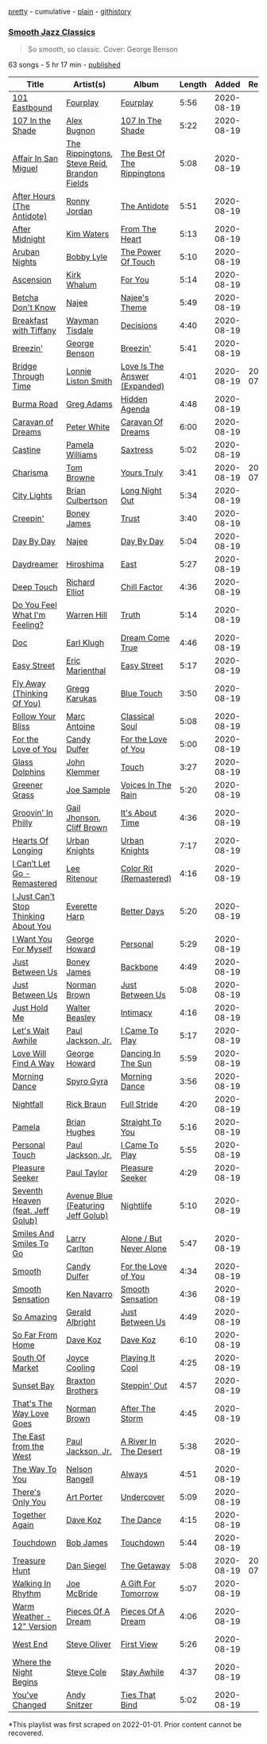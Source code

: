 [pretty](/playlists/pretty/37i9dQZF1DWSSSls9eK29h.md) - cumulative - [plain](/playlists/plain/37i9dQZF1DWSSSls9eK29h) - [githistory](https://github.githistory.xyz/mackorone/spotify-playlist-archive/blob/main/playlists/plain/37i9dQZF1DWSSSls9eK29h)

### [Smooth Jazz Classics](https://open.spotify.com/playlist/37i9dQZF1DWSSSls9eK29h)

> So smooth, so classic\. Cover: George Benson

63 songs - 5 hr 17 min - [published](https://open.spotify.com/playlist/0ZDIbBqEKDIwnLMRTztqt6)

| Title | Artist(s) | Album | Length | Added | Removed |
|---|---|---|---|---|---|
| [101 Eastbound](https://open.spotify.com/track/44bwIGyn4u4e1ydT4Zm1B1) | [Fourplay](https://open.spotify.com/artist/3PcMolaGsh2nryvBR2sQOS) | [Fourplay](https://open.spotify.com/album/6k3c57IxYJVjP2shJa3TXy) | 5:56 | 2020-08-19 |  |
| [107 In the Shade](https://open.spotify.com/track/5ioqsF16uhzZXqKLrScHCj) | [Alex Bugnon](https://open.spotify.com/artist/5bDmz2qpZCbOJ4XHHYe5y1) | [107 In The Shade](https://open.spotify.com/album/5r23P7VKbhAr2lt7128bdF) | 5:22 | 2020-08-19 |  |
| [Affair In San Miguel](https://open.spotify.com/track/5LdbDkRMKDEYKYZxj3TpW9) | [The Rippingtons](https://open.spotify.com/artist/6hjqP9annof75B2TNBE0rO), [Steve Reid](https://open.spotify.com/artist/4jQrVUOMWHpcwAj9CJB1f0), [Brandon Fields](https://open.spotify.com/artist/6m677bkJTyCYHZZa6h8PR5) | [The Best Of The Rippingtons](https://open.spotify.com/album/0nq9ESVd0F7vZTREx8GLHD) | 5:08 | 2020-08-19 |  |
| [After Hours \(The Antidote\)](https://open.spotify.com/track/2zAXsQFmNRcDQOSzuPrWTs) | [Ronny Jordan](https://open.spotify.com/artist/32WK2OuP2PG4r7sH7bUfN9) | [The Antidote](https://open.spotify.com/album/5OKMEQpUvwvkr89q9xumdx) | 5:51 | 2020-08-19 |  |
| [After Midnight](https://open.spotify.com/track/37EuKZ0JQZAsjp2I4EOlTG) | [Kim Waters](https://open.spotify.com/artist/6kgHtfY7ECO4JWbOpXOu4I) | [From The Heart](https://open.spotify.com/album/22E8gc2Uwz5raeIZb8L5cX) | 5:13 | 2020-08-19 |  |
| [Aruban Nights](https://open.spotify.com/track/022odEBLFu7Ryy7H3A6tkF) | [Bobby Lyle](https://open.spotify.com/artist/05uCfJ1rcdJWwsVUKDg9On) | [The Power Of Touch](https://open.spotify.com/album/1mBknqXixbFJaIlMzUD1N9) | 5:10 | 2020-08-19 |  |
| [Ascension](https://open.spotify.com/track/2tVoDf1EOvE7VInpND2iWq) | [Kirk Whalum](https://open.spotify.com/artist/6v2VjBVPcGVbBqJrUWYiG1) | [For You](https://open.spotify.com/album/3zvG9aZygh3g14DiLEoik8) | 5:14 | 2020-08-19 |  |
| [Betcha Don't Know](https://open.spotify.com/track/5gtNsD1eqLgfVKC9diMwgq) | [Najee](https://open.spotify.com/artist/41F8cUV8LJGVDPNnj0ito3) | [Najee's Theme](https://open.spotify.com/album/2T1cuFZTdRwShl0ksdXT6a) | 5:49 | 2020-08-19 |  |
| [Breakfast with Tiffany](https://open.spotify.com/track/4V0XiFqittbfSMH2QYZRKV) | [Wayman Tisdale](https://open.spotify.com/artist/3h25qUbua6H0dcBJgDPg5c) | [Decisions](https://open.spotify.com/album/5naKtNyW9NohbRH0SLSzoX) | 4:40 | 2020-08-19 |  |
| [Breezin'](https://open.spotify.com/track/1m3BAsNsQAaSNMD2M6vlKY) | [George Benson](https://open.spotify.com/artist/4N8BwYTEC6XqykGvXXlmfv) | [Breezin'](https://open.spotify.com/album/1ei5QjnfB7PHINJOH8Gft5) | 5:41 | 2020-08-19 |  |
| [Bridge Through Time](https://open.spotify.com/track/3WmH2tJbogJcrVSrtdlMPO) | [Lonnie Liston Smith](https://open.spotify.com/artist/2hdpXvaQJHBCZIVUd6cLvK) | [Love Is The Answer \(Expanded\)](https://open.spotify.com/album/5tfEMJRMXkGeDAkg8tE6h8) | 4:01 | 2020-08-19 | 2022-07-10 |
| [Burma Road](https://open.spotify.com/track/4E01hW7den04JgdXH2LkOz) | [Greg Adams](https://open.spotify.com/artist/5JLlu8IDh3Aj1nT3cUJUUY) | [Hidden Agenda](https://open.spotify.com/album/4EpH6ucX2QlCa9xlqIHdHA) | 4:48 | 2020-08-19 |  |
| [Caravan of Dreams](https://open.spotify.com/track/6Uob2aJYqcqPv5Z2BigRg6) | [Peter White](https://open.spotify.com/artist/4siC0n7Bs9OzoZlB1HKquS) | [Caravan Of Dreams](https://open.spotify.com/album/55QEhe7Ecp7yZLgaVobo4X) | 6:00 | 2020-08-19 |  |
| [Castine](https://open.spotify.com/track/3fWldcBwLpvt3JSWU5EsAT) | [Pamela Williams](https://open.spotify.com/artist/5B6uaAUFgsawlZzzhsQxjM) | [Saxtress](https://open.spotify.com/album/2Zf6Lb0XbvnqBaXBTFHVBj) | 5:02 | 2020-08-19 |  |
| [Charisma](https://open.spotify.com/track/3Yahrb4joLsIIdUSqyHJZ4) | [Tom Browne](https://open.spotify.com/artist/4Ytvi4r3WPIZmEw1Ndmkp9) | [Yours Truly](https://open.spotify.com/album/0Ru6eHAcH9inWvYlhr4c5w) | 3:41 | 2020-08-19 | 2022-07-10 |
| [City Lights](https://open.spotify.com/track/6R0QJQ6DSFoOrK4wsd37dW) | [Brian Culbertson](https://open.spotify.com/artist/4WQ8grqJHB2Y0IDjpro1FE) | [Long Night Out](https://open.spotify.com/album/2ULPLDQxClCxnuuQ9xPmjC) | 5:34 | 2020-08-19 |  |
| [Creepin'](https://open.spotify.com/track/4DLLQrlwZSjlpbJgHlI42U) | [Boney James](https://open.spotify.com/artist/1sBRcMH8DDR8Nsk2RoJmjS) | [Trust](https://open.spotify.com/album/3StYxJhRyPHFq11XQnZMIK) | 3:40 | 2020-08-19 |  |
| [Day By Day](https://open.spotify.com/track/6wunt9r2WbTh0pacCFkSrK) | [Najee](https://open.spotify.com/artist/41F8cUV8LJGVDPNnj0ito3) | [Day By Day](https://open.spotify.com/album/64WYFNY33qxTidADO4omGA) | 5:04 | 2020-08-19 |  |
| [Daydreamer](https://open.spotify.com/track/5JIxKHTZNGtlD809RTew19) | [Hiroshima](https://open.spotify.com/artist/5ZoVY6c0cokQrn448eRqSc) | [East](https://open.spotify.com/album/7Jaivw1fpoOhaCVQ9uHJKT) | 5:27 | 2020-08-19 |  |
| [Deep Touch](https://open.spotify.com/track/6t7taWgrWVlV86UuxmMyLW) | [Richard Elliot](https://open.spotify.com/artist/6eLlZ44VYhHnvuRet0qTuH) | [Chill Factor](https://open.spotify.com/album/1DUAy4KMoe4R3R5eY5PTii) | 4:36 | 2020-08-19 |  |
| [Do You Feel What I'm Feeling?](https://open.spotify.com/track/4xb8Y0Zxg1nc2bo4Can9yv) | [Warren Hill](https://open.spotify.com/artist/3zayLOSNLcQFtRrufIbMdS) | [Truth](https://open.spotify.com/album/0yvNScghENCQibvnM0FiRT) | 5:14 | 2020-08-19 |  |
| [Doc](https://open.spotify.com/track/7MJBBBCfhjj716IaUq4HVG) | [Earl Klugh](https://open.spotify.com/artist/00Nnsh2ykMBYnCDsSFGXSY) | [Dream Come True](https://open.spotify.com/album/5aY7j8FtsBcTnD7G1vSGHt) | 4:46 | 2020-08-19 |  |
| [Easy Street](https://open.spotify.com/track/0Rxzmm8iwt1EyqoMHMd2Gm) | [Eric Marienthal](https://open.spotify.com/artist/4wmaum7AmnVV5riHLEWvaK) | [Easy Street](https://open.spotify.com/album/6eA5BYDdiYw7efNjIM6H74) | 5:17 | 2020-08-19 |  |
| [Fly Away \(Thinking Of You\)](https://open.spotify.com/track/2Cvg3IXEWWMTYTvd8HqpaG) | [Gregg Karukas](https://open.spotify.com/artist/5hmQC9wWiUuHCJNRZFBi2V) | [Blue Touch](https://open.spotify.com/album/6oRxJn0ULf3TFGfqiFargV) | 3:50 | 2020-08-19 |  |
| [Follow Your Bliss](https://open.spotify.com/track/6vem3VzPJAcOKvblO5dIwY) | [Marc Antoine](https://open.spotify.com/artist/0EpJxgZJDz8YV7MKsTr0Ls) | [Classical Soul](https://open.spotify.com/album/3Bw8zMOa49iNKrh5DMhY72) | 5:08 | 2020-08-19 |  |
| [For the Love of You](https://open.spotify.com/track/4Or4bwHCtVrBFH4eLLG66j) | [Candy Dulfer](https://open.spotify.com/artist/287jMoxHzjERgHI6ja8TKa) | [For the Love of You](https://open.spotify.com/album/0ZnVjuFuNGngUDzQrP2JH9) | 5:00 | 2020-08-19 |  |
| [Glass Dolphins](https://open.spotify.com/track/3hRFAmAIu1dsNU0yJ5nBAe) | [John Klemmer](https://open.spotify.com/artist/6HkwRgGXuqTufwpEh2dwGK) | [Touch](https://open.spotify.com/album/67ax9aeNFfwZhHH4gKrnaJ) | 3:27 | 2020-08-19 |  |
| [Greener Grass](https://open.spotify.com/track/3lrOns0djV4xYUh1sSLfbx) | [Joe Sample](https://open.spotify.com/artist/4H2b90USTVSstPktwUsDZE) | [Voices In The Rain](https://open.spotify.com/album/6OJNzlbzjFRHOevcIli9TM) | 5:20 | 2020-08-19 |  |
| [Groovin' In Philly](https://open.spotify.com/track/4EWxGABVBAMcchzJPToJQz) | [Gail Jhonson](https://open.spotify.com/artist/4cJqqVAJDLFbCEFQDSrwcc), [Cliff Brown](https://open.spotify.com/artist/4lv9tkwkueOXLq58XG9OLp) | [It's About Time](https://open.spotify.com/album/4PXy69gcb1qTwEMJL0HW1d) | 4:36 | 2020-08-19 |  |
| [Hearts Of Longing](https://open.spotify.com/track/22O3mkv6sEe3jpXRWXYFhY) | [Urban Knights](https://open.spotify.com/artist/3aCeHneB4PHsdJFVkJzEM5) | [Urban Knights](https://open.spotify.com/album/42IeRTNs12HRW0ql1jApJW) | 7:17 | 2020-08-19 |  |
| [I Can’t Let Go \- Remastered](https://open.spotify.com/track/6mFrqPaHyaY4AcsYxHuD5G) | [Lee Ritenour](https://open.spotify.com/artist/1nDqTUspmq8IXhcEZT93iq) | [Color Rit \(Remastered\)](https://open.spotify.com/album/2POg8hhJjfzlSm95YmYTfQ) | 4:16 | 2020-08-19 |  |
| [I Just Can't Stop Thinking About You](https://open.spotify.com/track/1rAgECH4JpRZbYQkCQTCzm) | [Everette Harp](https://open.spotify.com/artist/7LQBzOrln4d4D5EVAKK7LZ) | [Better Days](https://open.spotify.com/album/02jDT0AUMqKosTjyqwHMx5) | 5:20 | 2020-08-19 |  |
| [I Want You For Myself](https://open.spotify.com/track/5rkVq7MwaVJHS9ZFt3uOjo) | [George Howard](https://open.spotify.com/artist/0MDjU3FoGxwGH0rbkcwF2f) | [Personal](https://open.spotify.com/album/2pqZnilWdNRtwv5Se30hA4) | 5:29 | 2020-08-19 |  |
| [Just Between Us](https://open.spotify.com/track/21WpdxJBnEGtV04wWOtSNp) | [Boney James](https://open.spotify.com/artist/1sBRcMH8DDR8Nsk2RoJmjS) | [Backbone](https://open.spotify.com/album/5roVgKzw61vOS9RwZMRaGe) | 4:49 | 2020-08-19 |  |
| [Just Between Us](https://open.spotify.com/track/4pa23KNAU2ul1REZDMJsAz) | [Norman Brown](https://open.spotify.com/artist/79kOOyVKcrCOKDnzcDHsia) | [Just Between Us](https://open.spotify.com/album/1nRaXHXH4pT2yfyHAhCsx5) | 5:08 | 2020-08-19 |  |
| [Just Hold Me](https://open.spotify.com/track/4fSHesUea71Bw48PlMROLi) | [Walter Beasley](https://open.spotify.com/artist/6tBzJqpqRAPyJFR4Rq0yBP) | [Intimacy](https://open.spotify.com/album/3T3epUgMPC4f34OooH2iRK) | 4:16 | 2020-08-19 |  |
| [Let's Wait Awhile](https://open.spotify.com/track/0CDdIP9vgk3iSDH0bPGww5) | [Paul Jackson, Jr.](https://open.spotify.com/artist/2OeN0JVfTWYog354hHhQ2S) | [I Came To Play](https://open.spotify.com/album/3281OsYyVze2o5TBGczWBO) | 5:17 | 2020-08-19 |  |
| [Love Will Find A Way](https://open.spotify.com/track/3ylLhJHuvVBbpcW1bcKpB5) | [George Howard](https://open.spotify.com/artist/0MDjU3FoGxwGH0rbkcwF2f) | [Dancing In The Sun](https://open.spotify.com/album/4riUrx6dAarcgrSLXRfKG9) | 5:59 | 2020-08-19 |  |
| [Morning Dance](https://open.spotify.com/track/03RHLun8Ni9yFjA7vNGOkY) | [Spyro Gyra](https://open.spotify.com/artist/1Be36RHAlqJpfUt3tsmUQD) | [Morning Dance](https://open.spotify.com/album/2bqkswHBs3V99xtCU3t14T) | 3:56 | 2020-08-19 |  |
| [Nightfall](https://open.spotify.com/track/7fKo8Bl3VEm87tc70jx05r) | [Rick Braun](https://open.spotify.com/artist/4ThkLup6LmqCUuHuG434zZ) | [Full Stride](https://open.spotify.com/album/30r0DoPQxBqIz3RBoxpcSj) | 4:20 | 2020-08-19 |  |
| [Pamela](https://open.spotify.com/track/5SCZ6ciVRjDMXn7trnq3Np) | [Brian Hughes](https://open.spotify.com/artist/3mTVKCxS5jHVIh7zSggSZb) | [Straight To You](https://open.spotify.com/album/3op9EBV5dm6aicJFlTCAP9) | 5:16 | 2020-08-19 |  |
| [Personal Touch](https://open.spotify.com/track/0NA50DOtbAqH4LDngxH3Xw) | [Paul Jackson, Jr.](https://open.spotify.com/artist/2OeN0JVfTWYog354hHhQ2S) | [I Came To Play](https://open.spotify.com/album/3281OsYyVze2o5TBGczWBO) | 5:55 | 2020-08-19 |  |
| [Pleasure Seeker](https://open.spotify.com/track/5SvuXJKhqhw8jnQnqKegA5) | [Paul Taylor](https://open.spotify.com/artist/3wBSOZFd5KLsEZ1yoVSICQ) | [Pleasure Seeker](https://open.spotify.com/album/3ZoxqvIkwCbRQgnZVxxHzA) | 4:29 | 2020-08-19 |  |
| [Seventh Heaven \(feat\. Jeff Golub\)](https://open.spotify.com/track/2ZZ6st5XTa8wDNqsE1bHa7) | [Avenue Blue \(Featuring Jeff Golub\)](https://open.spotify.com/artist/2TQGAlirZ6ePbgec2TvLK9) | [Nightlife](https://open.spotify.com/album/2EnhcAGKSkoGRFiY6xd1ke) | 5:10 | 2020-08-19 |  |
| [Smiles And Smiles To Go](https://open.spotify.com/track/3mbzzlkaNM3ur4nVHAr1dO) | [Larry Carlton](https://open.spotify.com/artist/7aRi9OzdA2ciputfuguaPK) | [Alone / But Never Alone](https://open.spotify.com/album/5X5BHIsKnBpvIybs83eQ4j) | 5:47 | 2020-08-19 |  |
| [Smooth](https://open.spotify.com/track/3ZDDCrqWqDDQT1M3TCI3dO) | [Candy Dulfer](https://open.spotify.com/artist/287jMoxHzjERgHI6ja8TKa) | [For the Love of You](https://open.spotify.com/album/0ZnVjuFuNGngUDzQrP2JH9) | 4:34 | 2020-08-19 |  |
| [Smooth Sensation](https://open.spotify.com/track/1jKOG02lqHnwYXHpyLF3Nd) | [Ken Navarro](https://open.spotify.com/artist/6qA8zAyPYgmtPQtQz2G96a) | [Smooth Sensation](https://open.spotify.com/album/12tng68mKohYzlVWT1QRna) | 4:36 | 2020-08-19 |  |
| [So Amazing](https://open.spotify.com/track/2A9sVZ6nXEwX8O3OfDnjnP) | [Gerald Albright](https://open.spotify.com/artist/3bhckpkRmz8mqONUceSutp) | [Just Between Us](https://open.spotify.com/album/1zgDBDwWv5WWggAD1pwyWV) | 4:49 | 2020-08-19 |  |
| [So Far From Home](https://open.spotify.com/track/1AjXzYmLg24sfQE0gy4Tmb) | [Dave Koz](https://open.spotify.com/artist/0ZcJXldoq09BRIMl0Qh1Vm) | [Dave Koz](https://open.spotify.com/album/28dV8nGn5PWCWBvDX1SdIU) | 6:10 | 2020-08-19 |  |
| [South Of Market](https://open.spotify.com/track/1LQV8yTi8XZQt35bnGGfki) | [Joyce Cooling](https://open.spotify.com/artist/44GiVGTGkzAmI1OGZcypec) | [Playing It Cool](https://open.spotify.com/album/6TnPdiqgfQYYXdwneTbLNQ) | 4:25 | 2020-08-19 |  |
| [Sunset Bay](https://open.spotify.com/track/41e8ef0fMSC0rBDfNjpuAi) | [Braxton Brothers](https://open.spotify.com/artist/6nkylX7POzzqZ44nSYH2hw) | [Steppin' Out](https://open.spotify.com/album/5QLCBr09jZYyJNm9OVP2fi) | 4:57 | 2020-08-19 |  |
| [That's The Way Love Goes](https://open.spotify.com/track/6UkHSbQcqBwWZr98OSELoL) | [Norman Brown](https://open.spotify.com/artist/79kOOyVKcrCOKDnzcDHsia) | [After The Storm](https://open.spotify.com/album/5vhTq5K0zLlKHovFu7MpWj) | 4:45 | 2020-08-19 |  |
| [The East from the West](https://open.spotify.com/track/4EBl72N2kmIvGjkCtJwf2O) | [Paul Jackson, Jr.](https://open.spotify.com/artist/2OeN0JVfTWYog354hHhQ2S) | [A River In The Desert](https://open.spotify.com/album/52mMRE71ydh5k344gaCmBX) | 5:38 | 2020-08-19 |  |
| [The Way To You](https://open.spotify.com/track/21iN7FZMdvRQarVn4hJbWh) | [Nelson Rangell](https://open.spotify.com/artist/5lFAGKb5mvPQX9on6lKC88) | [Always](https://open.spotify.com/album/7ugWcJKC8UzHKREUwXwSMn) | 4:51 | 2020-08-19 |  |
| [There's Only You](https://open.spotify.com/track/4PujvqHuv3ECCVJXdMazGW) | [Art Porter](https://open.spotify.com/artist/47nj6OsTDQIuMjmsml6OLu) | [Undercover](https://open.spotify.com/album/1CSrrFRXhHIPUKJY5zvfOp) | 5:09 | 2020-08-19 |  |
| [Together Again](https://open.spotify.com/track/7igzgZaMWs7r1YVCC3orR0) | [Dave Koz](https://open.spotify.com/artist/0ZcJXldoq09BRIMl0Qh1Vm) | [The Dance](https://open.spotify.com/album/5GHzB4bwVYzl7Cbz17z8wb) | 4:15 | 2020-08-19 |  |
| [Touchdown](https://open.spotify.com/track/01liKzGQmuq4BRFR19YaeI) | [Bob James](https://open.spotify.com/artist/6ryjbFyWBZho9KGXqKZdqQ) | [Touchdown](https://open.spotify.com/album/5ooWmAVLqcWvDDOid6hCC6) | 5:44 | 2020-08-19 |  |
| [Treasure Hunt](https://open.spotify.com/track/2hcMx8eNF3f2gi5B1oY6Eo) | [Dan Siegel](https://open.spotify.com/artist/0TknnwW9imlXjnjxfHcvFd) | [The Getaway](https://open.spotify.com/album/3Na83ECiryHeBsdF7kLdRU) | 5:08 | 2020-08-19 | 2022-07-09 |
| [Walking In Rhythm](https://open.spotify.com/track/4gdFN6gHpjay9QRCtuGnAq) | [Joe McBride](https://open.spotify.com/artist/0fqABdgGiy0H0NLUb5GNWs) | [A Gift For Tomorrow](https://open.spotify.com/album/69AsVSIaoenj2pN7syJqHo) | 5:07 | 2020-08-19 |  |
| [Warm Weather \- 12" Version](https://open.spotify.com/track/27IMcFJ1lv1vFSoKu0qjEJ) | [Pieces Of A Dream](https://open.spotify.com/artist/70BRQ5tBte6kVqHviL3srE) | [Pieces Of A Dream](https://open.spotify.com/album/5Klr007OlD9KfWR6miKTuC) | 4:06 | 2020-08-19 |  |
| [West End](https://open.spotify.com/track/5KVlCe3igMGYLOY8PlIFCg) | [Steve Oliver](https://open.spotify.com/artist/0eorTItuLyKdhZmII8zREL) | [First View](https://open.spotify.com/album/3LoIE2A91sVmLYx5O2YSO8) | 5:26 | 2020-08-19 |  |
| [Where the Night Begins](https://open.spotify.com/track/1XWvnO1jAnW8izUOczEdZu) | [Steve Cole](https://open.spotify.com/artist/6rpOQ4XZKUz0ayWSMgvmWb) | [Stay Awhile](https://open.spotify.com/album/0BnQMPzjGWbmoAOPFs5Nsn) | 4:37 | 2020-08-19 |  |
| [You've Changed](https://open.spotify.com/track/4w1HnS1633fhFKlTirinC1) | [Andy Snitzer](https://open.spotify.com/artist/6FaR0vA7ulJTJ1a4BRlJt7) | [Ties That Bind](https://open.spotify.com/album/0zdK7TXke1dN1lbfGFR0cW) | 5:02 | 2020-08-19 |  |

\*This playlist was first scraped on 2022-01-01. Prior content cannot be recovered.
